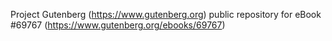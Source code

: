 Project Gutenberg (https://www.gutenberg.org) public repository for
eBook #69767 (https://www.gutenberg.org/ebooks/69767)
